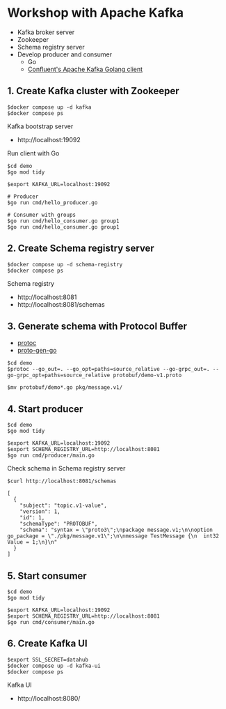 # Workshop with Apache Kafka
* Kafka broker server
* Zookeeper
* Schema registry server
* Develop producer and consumer
  * Go
  * [Confluent's Apache Kafka Golang client](https://github.com/confluentinc/confluent-kafka-go)


## 1. Create Kafka cluster with Zookeeper
```
$docker compose up -d kafka
$docker compose ps
```

Kafka bootstrap server
* http://localhost:19092

Run client with Go
```
$cd demo
$go mod tidy

$export KAFKA_URL=localhost:19092

# Producer
$go run cmd/hello_producer.go

# Consumer with groups
$go run cmd/hello_consumer.go group1
$go run cmd/hello_consumer.go group1
```


## 2. Create Schema registry server
```
$docker compose up -d schema-registry
$docker compose ps
```

Schema registry
* http://localhost:8081
* http://localhost:8081/schemas

## 3. Generate schema with Protocol Buffer
* [protoc](https://grpc.io/docs/protoc-installation/)
* [proto-gen-go](https://grpc.io/docs/languages/go/quickstart/)

```
$cd demo
$protoc --go_out=. --go_opt=paths=source_relative --go-grpc_out=. --go-grpc_opt=paths=source_relative protobuf/demo-v1.proto

$mv protobuf/demo*.go pkg/message.v1/
```

## 4. Start producer
```
$cd demo
$go mod tidy

$export KAFKA_URL=localhost:19092
$export SCHEMA_REGISTRY_URL=http://localhost:8081
$go run cmd/producer/main.go
```

Check schema in Schema registry server
```
$curl http://localhost:8081/schemas

[
  {
    "subject": "topic.v1-value",
    "version": 1,
    "id": 1,
    "schemaType": "PROTOBUF",
    "schema": "syntax = \"proto3\";\npackage message.v1;\n\noption go_package = \"./pkg/message.v1\";\n\nmessage TestMessage {\n  int32 Value = 1;\n}\n"
  }
]
```


## 5. Start consumer
```
$cd demo
$go mod tidy

$export KAFKA_URL=localhost:19092
$export SCHEMA_REGISTRY_URL=http://localhost:8081
$go run cmd/consumer/main.go
```

## 6. Create Kafka UI
```
$export SSL_SECRET=datahub
$docker compose up -d kafka-ui
$docker compose ps
```
Kafka UI
* http://localhost:8080/
